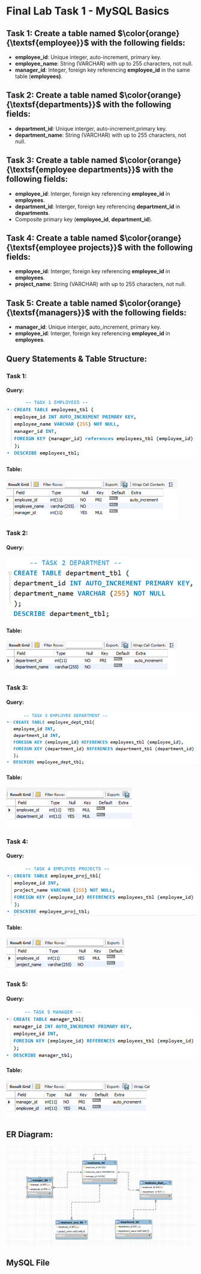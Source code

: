 # Final Lab Task 1 - MySQL Basics

## Task 1: Create a table named $\color{orange}{\textsf{employee}}$ with the following fields:
- **employee_id**: Unique integer, auto-increment, primary key.
- **employee_name**: String (VARCHAR) with up to 255 characters, not null.
- **manager_id**: Integer, foreign key referencing **employee_id** in the same table (**employees)**.
## Task 2: Create a table named $\color{orange}{\textsf{departments}}$ with the following fields:
- **department_id**: Unique interger, auto-increment,primary key.
- **department_name**: String (VARCHAR) with up to 255 characters, not null.
## Task 3: Create a table named $\color{orange}{\textsf{employee departments}}$ with the following fields:
- **employee_id**: Interger, foreign key referencing **employee_id** in **employees**.
- **department_id**: Interger, foreign key referencing **department_id** in **departments**.
- Composite primary key (**employee_id**, **department_id**).
## Task 4: Create a table named $\color{orange}{\textsf{employee projects}}$ with the following fields:
- **employee_id**: Interger, foreign key referencing **employee_id** in **employees**.
- **project_name**: String (VARCHAR) with up to 255 characters, not null.
## Task 5: Create a table named $\color{orange}{\textsf{managers}}$ with the following fields:
- **manager_id**: Unique interger, auto_increment, primary key.
- **employee_id**: Interger, foreign key referencing **employee_id** in **employees**.

## Query Statements & Table Structure:
### Task 1:
#### Query:
![screenshot](Images/Employee.png)
#### Table:
![screenshot](Images/Employee_tbl.png)
### Task 2:
#### Query:
![screenshot](Images/Department.png)
#### Table:
![screenshot](Images/Department_tbl.png)
### Task 3:
#### Query:
![screenshot](Images/Employee_dept.png)
#### Table:
![screenshot](Images/Employee_dept_tbl.png)
### Task 4:
#### Query:
![screenshot](Images/Employee_proj.png)
#### Table:
![screenshot](Images/Employee_proj_tbl.png)
### Task 5:
#### Query:
![screenshot](Images/Manager.png)
#### Table:
![screenshot](Images/Manager_tbl.png)
## ER Diagram:
![screenshot](Images/ER_DIAGRAM.png)
## MySQL File
